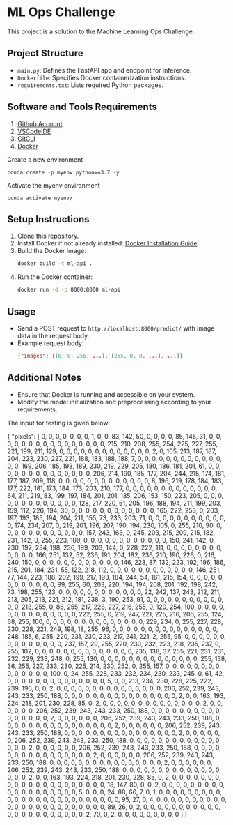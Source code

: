 # ML Ops Challenge

This project is a solution to the Machine Learning Ops Challenge.

## Project Structure

- `main.py`: Defines the FastAPI app and endpoint for inference.
- `Dockerfile`: Specifies Docker containerization instructions.
- `requirements.txt`: Lists required Python packages.

## Software and Tools Requirements

1. [Github Account](https://github.com)
2. [VSCodeIDE](https://code.visualstudio.com/)
3. [GitCLI](https://git-scm.com/docs/gitcli)
4. [Docker](https://docs.docker.com/get-docker/)


Create a new environment

```
conda create -p myenv python==3.7 -y

```
Activate the myenv environment

 ```
 conda activate myenv/

 ```


## Setup Instructions

1. Clone this repository.
2. Install Docker if not already installed: [Docker Installation Guide](https://docs.docker.com/get-docker/)
3. Build the Docker image:
    ```bash
    docker build -t ml-api .
    ```
4. Run the Docker container:
    ```bash
    docker run -d -p 8000:8000 ml-api
    ```

## Usage

- Send a POST request to `http://localhost:8000/predict/` with image data in the request body.
- Example request body:
    ```json
    {"images": [[0, 0, 255, ...], [255, 0, 0, ...], ...]}
    ```

## Additional Notes

- Ensure that Docker is running and accessible on your system.
- Modify the model initialization and preprocessing according to your requirements.


The input for testing is given below:

{
  "pixels": [
    0, 0, 0, 0, 0, 0, 0, 1, 0, 0, 83, 142, 50, 0, 0, 0, 0, 85, 145, 31, 0, 0, 0, 0, 0, 0, 0, 0, 0, 0, 0, 0, 0, 0, 0, 0, 215, 210, 208, 255, 254, 225, 227, 255, 221, 199, 211, 129, 0, 0, 0, 0, 0, 0, 0, 0, 0, 0, 0, 0, 0, 2, 0, 105, 213, 187, 187, 204, 223, 230, 227, 221, 188, 183, 188, 188, 7, 0, 0, 0, 0, 0, 0, 0, 0, 0, 0, 0, 0, 0, 0, 169, 206, 185, 193, 189, 230, 219, 229, 205, 180, 186, 181, 201, 61, 0, 0, 0, 0, 0, 0, 0, 0, 0, 0, 0, 0, 0, 0, 206, 214, 190, 185, 177, 204, 244, 215, 174, 181, 177, 187, 209, 118, 0, 0, 0, 0, 0, 0, 0, 0, 0, 0, 0, 0, 0, 8, 196, 219, 178, 184, 183, 177, 222, 181, 173, 184, 173, 203, 210, 177, 0, 0, 0, 0, 0, 0, 0, 0, 0, 0, 0, 0, 0, 64, 211, 219, 83, 199, 197, 184, 201, 201, 185, 206, 153, 150, 223, 205, 0, 0, 0, 0, 0, 0, 0, 0, 0, 0, 0, 0, 0, 128, 217, 220, 61, 205, 196, 188, 194, 211, 199, 203, 159, 112, 226, 194, 30, 0, 0, 0, 0, 0, 0, 0, 0, 0, 0, 0, 0, 165, 222, 253, 0, 203, 197, 193, 185, 194, 204, 211, 155, 73, 233, 203, 71, 0, 0, 0, 0, 0, 0, 0, 0, 0, 0, 0, 0, 174, 234, 207, 0, 219, 201, 196, 207, 190, 194, 230, 105, 0, 255, 210, 90, 0, 0, 0, 0, 0, 0, 0, 0, 0, 0, 0, 0, 157, 243, 163, 0, 245, 203, 215, 209, 215, 182, 231, 142, 0, 255, 223, 109, 0, 0, 0, 0, 0, 0, 0, 0, 0, 0, 0, 0, 150, 241, 142, 0, 230, 192, 234, 198, 236, 199, 203, 144, 0, 228, 222, 111, 0, 0, 0, 0, 0, 0, 0, 0, 0, 0, 0, 0, 166, 251, 132, 52, 236, 191, 204, 182, 236, 210, 190, 226, 0, 216, 240, 150, 0, 0, 0, 0, 0, 0, 0, 0, 0, 0, 0, 0, 146, 223, 87, 132, 223, 192, 196, 186, 215, 201, 184, 231, 55, 122, 218, 112, 0, 0, 0, 0, 0, 0, 0, 0, 0, 0, 0, 0, 146, 251, 77, 144, 223, 188, 202, 199, 217, 193, 184, 244, 54, 161, 215, 154, 0, 0, 0, 0, 0, 0, 0, 0, 0, 0, 0, 0, 89, 255, 60, 203, 220, 194, 194, 208, 201, 192, 198, 242, 73, 198, 255, 123, 0, 0, 0, 0, 0, 0, 0, 0, 0, 0, 0, 0, 22, 242, 137, 243, 212, 211, 213, 205, 213, 221, 212, 181, 238, 3, 190, 253, 91, 0, 0, 0, 0, 0, 0, 0, 0, 0, 0, 0, 0, 0, 213, 255, 0, 86, 255, 217, 228, 227, 216, 255, 0, 120, 254, 100, 0, 0, 0, 0, 0, 0, 0, 0, 0, 0, 0, 0, 0, 0, 222, 255, 0, 219, 247, 221, 225, 216, 206, 255, 124, 68, 255, 100, 0, 0, 0, 0, 0, 0, 0, 0, 0, 0, 0, 0, 0, 0, 229, 234, 0, 255, 227, 228, 230, 228, 221, 249, 198, 18, 255, 96, 0, 0, 0, 0, 0, 0, 0, 0, 0, 0, 0, 0, 0, 0, 0, 248, 185, 6, 255, 220, 231, 230, 223, 217, 241, 221, 2, 255, 95, 0, 0, 0, 0, 0, 0, 0, 0, 0, 0, 0, 0, 0, 0, 237, 157, 29, 255, 220, 230, 232, 223, 218, 235, 237, 0, 255, 102, 0, 0, 0, 0, 0, 0, 0, 0, 0, 0, 0, 0, 0, 0, 235, 138, 37, 255, 221, 231, 231, 232, 229, 233, 248, 0, 255, 130, 0, 0, 0, 0, 0, 0, 0, 0, 0, 0, 0, 0, 0, 0, 255, 138, 36, 255, 227, 233, 230, 225, 214, 230, 252, 0, 255, 157, 0, 0, 0, 0, 0, 0, 0, 0, 0, 0, 0, 0, 0, 0, 100, 0, 24, 255, 228, 233, 232, 234, 230, 233, 245, 0, 61, 42, 0, 0, 0, 0, 0, 0, 0, 0, 0, 0, 0, 0, 0, 0, 5, 0, 0, 213, 234, 230, 228, 225, 222, 239, 196, 0, 0, 2, 0, 0, 0, 0, 0, 0, 0, 0, 0, 0, 0, 0, 0, 0, 0, 206, 252, 239, 243, 243, 233, 250, 188, 0, 0, 0, 0, 0, 0, 0, 0, 0, 0, 0, 0, 0, 0, 0, 0, 2, 0, 0, 163, 193, 224, 218, 201, 230, 228, 85, 0, 2, 0, 0, 0, 0, 0, 0, 0, 0, 0, 0, 0, 0, 0, 0, 2, 0, 0, 0, 0, 0, 0, 206, 252, 239, 243, 243, 233, 250, 188, 0, 0, 0, 0, 0, 0, 0, 0, 0, 0, 0, 0, 0, 0, 0, 0, 2, 0, 0, 0, 0, 0, 0, 206, 252, 239, 243, 243, 233, 250, 188, 0, 0, 0, 0, 0, 0, 0, 0, 0, 0, 0, 0, 0, 0, 0, 0, 2, 0, 0, 0, 0, 0, 0, 206, 252, 239, 243, 243, 233, 250, 188, 0, 0, 0, 0, 0, 0, 0, 0, 0, 0, 0, 0, 0, 0, 0, 0, 2, 0, 0, 0, 0, 0, 0, 206, 252, 239, 243, 243, 233, 250, 188, 0, 0, 0, 0, 0, 0, 0, 0, 0, 0, 0, 0, 0, 0, 0, 0, 2, 0, 0, 0, 0, 0, 0, 206, 252, 239, 243, 243, 233, 250, 188, 0, 0, 0, 0, 0, 0, 0, 0, 0, 0, 0, 0, 0, 0, 0, 0, 2, 0, 0, 0, 0, 0, 0, 206, 252, 239, 243, 243, 233, 250, 188, 0, 0, 0, 0, 0, 0, 0, 0, 0, 0, 0, 0, 0, 0, 0, 0, 2, 0, 0, 0, 0, 0, 0, 206, 252, 239, 243, 243, 233, 250, 188, 0, 0, 0, 0, 0, 0, 0, 0, 0, 0, 0, 0, 0, 0, 0, 0, 0, 2, 0, 0, 163, 193, 224, 218, 201, 230, 228, 85, 0, 2, 0, 0, 0, 0, 0, 0, 0, 0, 0, 0, 0, 0, 0, 0, 0, 0, 0, 0, 0, 0, 0, 18, 147, 80, 0, 0, 2, 0, 0, 0, 0, 0, 0, 0, 0, 0, 0, 0, 0, 0, 0, 0, 0, 0, 0, 0, 5, 0, 0, 0, 24, 88, 66, 7, 0, 1, 0, 0, 0, 0, 0, 0, 0, 0, 0, 0, 0, 0, 0, 0, 0, 0, 0, 0, 0, 0, 0, 0, 0, 0, 0, 95, 27, 0, 4, 0, 0, 0, 0, 0, 0, 0, 0, 0, 0, 0, 0, 0, 0, 0, 0, 0, 0, 0, 0, 0, 0, 0, 0, 89, 26, 0, 2, 0, 0, 0, 0, 0, 0, 0, 0, 0, 0, 0, 0, 0, 0, 0, 0, 0, 0, 0, 0, 0, 0, 2, 70, 0, 2, 0, 0, 0, 0, 0, 0, 0, 0, 0
  ]
}